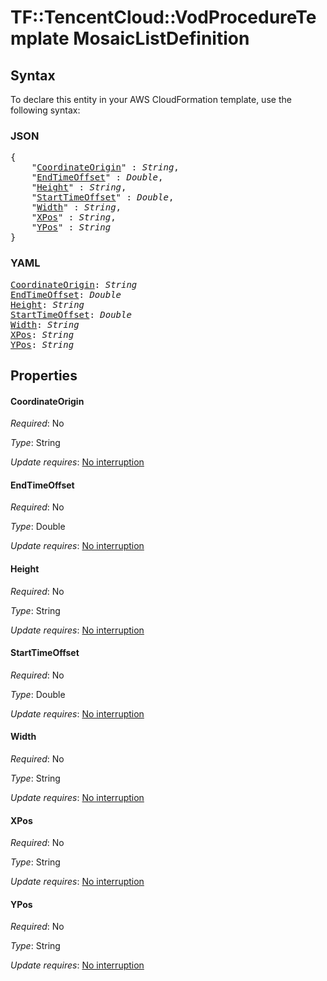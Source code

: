 # TF::TencentCloud::VodProcedureTemplate MosaicListDefinition

## Syntax

To declare this entity in your AWS CloudFormation template, use the following syntax:

### JSON

<pre>
{
    "<a href="#coordinateorigin" title="CoordinateOrigin">CoordinateOrigin</a>" : <i>String</i>,
    "<a href="#endtimeoffset" title="EndTimeOffset">EndTimeOffset</a>" : <i>Double</i>,
    "<a href="#height" title="Height">Height</a>" : <i>String</i>,
    "<a href="#starttimeoffset" title="StartTimeOffset">StartTimeOffset</a>" : <i>Double</i>,
    "<a href="#width" title="Width">Width</a>" : <i>String</i>,
    "<a href="#xpos" title="XPos">XPos</a>" : <i>String</i>,
    "<a href="#ypos" title="YPos">YPos</a>" : <i>String</i>
}
</pre>

### YAML

<pre>
<a href="#coordinateorigin" title="CoordinateOrigin">CoordinateOrigin</a>: <i>String</i>
<a href="#endtimeoffset" title="EndTimeOffset">EndTimeOffset</a>: <i>Double</i>
<a href="#height" title="Height">Height</a>: <i>String</i>
<a href="#starttimeoffset" title="StartTimeOffset">StartTimeOffset</a>: <i>Double</i>
<a href="#width" title="Width">Width</a>: <i>String</i>
<a href="#xpos" title="XPos">XPos</a>: <i>String</i>
<a href="#ypos" title="YPos">YPos</a>: <i>String</i>
</pre>

## Properties

#### CoordinateOrigin

_Required_: No

_Type_: String

_Update requires_: [No interruption](https://docs.aws.amazon.com/AWSCloudFormation/latest/UserGuide/using-cfn-updating-stacks-update-behaviors.html#update-no-interrupt)

#### EndTimeOffset

_Required_: No

_Type_: Double

_Update requires_: [No interruption](https://docs.aws.amazon.com/AWSCloudFormation/latest/UserGuide/using-cfn-updating-stacks-update-behaviors.html#update-no-interrupt)

#### Height

_Required_: No

_Type_: String

_Update requires_: [No interruption](https://docs.aws.amazon.com/AWSCloudFormation/latest/UserGuide/using-cfn-updating-stacks-update-behaviors.html#update-no-interrupt)

#### StartTimeOffset

_Required_: No

_Type_: Double

_Update requires_: [No interruption](https://docs.aws.amazon.com/AWSCloudFormation/latest/UserGuide/using-cfn-updating-stacks-update-behaviors.html#update-no-interrupt)

#### Width

_Required_: No

_Type_: String

_Update requires_: [No interruption](https://docs.aws.amazon.com/AWSCloudFormation/latest/UserGuide/using-cfn-updating-stacks-update-behaviors.html#update-no-interrupt)

#### XPos

_Required_: No

_Type_: String

_Update requires_: [No interruption](https://docs.aws.amazon.com/AWSCloudFormation/latest/UserGuide/using-cfn-updating-stacks-update-behaviors.html#update-no-interrupt)

#### YPos

_Required_: No

_Type_: String

_Update requires_: [No interruption](https://docs.aws.amazon.com/AWSCloudFormation/latest/UserGuide/using-cfn-updating-stacks-update-behaviors.html#update-no-interrupt)

